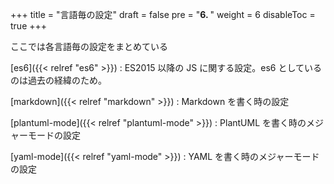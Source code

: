 +++
title = "言語毎の設定"
draft = false
pre = "<b>6. </b>"
weight = 6
disableToc = true
+++

ここでは各言語毎の設定をまとめている

[es6]({{< relref "es6" >}})
: ES2015 以降の JS に関する設定。es6 としているのは過去の経緯のため。

[markdown]({{< relref "markdown" >}})
: Markdown を書く時の設定

[plantuml-mode]({{< relref "plantuml-mode" >}})
: PlantUML を書く時のメジャーモードの設定

[yaml-mode]({{< relref "yaml-mode" >}})
: YAML を書く時のメジャーモードの設定
